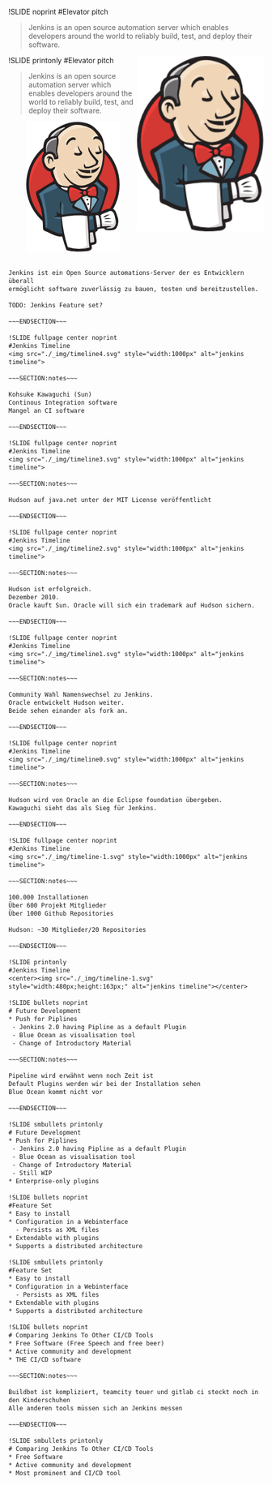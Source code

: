 !SLIDE noprint
#Elevator pitch
> Jenkins is an open source automation server which enables developers around
> the world to reliably build, test, and deploy their software.

<img src="./_img/jenkins.png" style="width:250px" alt="jenkins" align="right"/>

!SLIDE printonly
#Elevator pitch
> Jenkins is an open source automation server which enables developers around
> the world to reliably build, test, and deploy their software.

<center><img src="./_img/jenkins.png" style="width:185px;height:256px" alt="jenkins" /></center>

~~~SECTION:notes~~~

Jenkins ist ein Open Source automations-Server der es Entwicklern überall
ermöglicht software zuverlässig zu bauen, testen und bereitzustellen.

TODO: Jenkins Feature set?

~~~ENDSECTION~~~

!SLIDE fullpage center noprint
#Jenkins Timeline
<img src="./_img/timeline4.svg" style="width:1000px" alt="jenkins timeline">

~~~SECTION:notes~~~

Kohsuke Kawaguchi (Sun)  
Continous Integration software
Mangel an CI software 

~~~ENDSECTION~~~

!SLIDE fullpage center noprint
#Jenkins Timeline
<img src="./_img/timeline3.svg" style="width:1000px" alt="jenkins timeline">

~~~SECTION:notes~~~

Hudson auf java.net unter der MIT License veröffentlicht

~~~ENDSECTION~~~

!SLIDE fullpage center noprint
#Jenkins Timeline
<img src="./_img/timeline2.svg" style="width:1000px" alt="jenkins timeline">

~~~SECTION:notes~~~

Hudson ist erfolgreich.  
Dezember 2010.  
Oracle kauft Sun. Oracle will sich ein trademark auf Hudson sichern.  

~~~ENDSECTION~~~

!SLIDE fullpage center noprint
#Jenkins Timeline
<img src="./_img/timeline1.svg" style="width:1000px" alt="jenkins timeline">

~~~SECTION:notes~~~

Community Wahl Namenswechsel zu Jenkins.  
Oracle entwickelt Hudson weiter.  
Beide sehen einander als fork an.

~~~ENDSECTION~~~

!SLIDE fullpage center noprint
#Jenkins Timeline
<img src="./_img/timeline0.svg" style="width:1000px" alt="jenkins timeline">

~~~SECTION:notes~~~

Hudson wird von Oracle an die Eclipse foundation übergeben.  
Kawaguchi sieht das als Sieg für Jenkins.

~~~ENDSECTION~~~

!SLIDE fullpage center noprint
#Jenkins Timeline
<img src="./_img/timeline-1.svg" style="width:1000px" alt="jenkins timeline">

~~~SECTION:notes~~~

100.000 Installationen  
Über 600 Projekt Mitglieder  
Über 1000 Github Repositories  

Hudson: ~30 Mitglieder/20 Repositories

~~~ENDSECTION~~~

!SLIDE printonly
#Jenkins Timeline
<center><img src="./_img/timeline-1.svg" style="width:480px;height:163px;" alt="jenkins timeline"></center>

!SLIDE bullets noprint
# Future Development
* Push for Piplines
 - Jenkins 2.0 having Pipline as a default Plugin
 - Blue Ocean as visualisation tool
 - Change of Introductory Material

~~~SECTION:notes~~~

Pipeline wird erwähnt wenn noch Zeit ist
Default Plugins werden wir bei der Installation sehen
Blue Ocean kommt nicht vor

~~~ENDSECTION~~~

!SLIDE smbullets printonly
# Future Development
* Push for Piplines
 - Jenkins 2.0 having Pipline as a default Plugin
 - Blue Ocean as visualisation tool
 - Change of Introductory Material
 - Still WIP
* Enterprise-only plugins

!SLIDE bullets noprint
#Feature Set
* Easy to install
* Configuration in a Webinterface
  - Persists as XML files
* Extendable with plugins
* Supports a distributed architecture

!SLIDE smbullets printonly
#Feature Set
* Easy to install
* Configuration in a Webinterface
  - Persists as XML files
* Extendable with plugins
* Supports a distributed architecture

!SLIDE bullets noprint
# Comparing Jenkins To Other CI/CD Tools
* Free Software (Free Speech and free beer)
* Active community and development
* THE CI/CD software

~~~SECTION:notes~~~

Buildbot ist kompliziert, teamcity teuer und gitlab ci steckt noch in den Kinderschuhen
Alle anderen tools müssen sich an Jenkins messen

~~~ENDSECTION~~~

!SLIDE smbullets printonly
# Comparing Jenkins To Other CI/CD Tools
* Free Software
* Active community and development
* Most prominent and CI/CD tool
